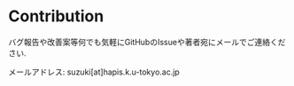 # Contribution

バグ報告や改善案等何でも気軽にGitHubのIssueや著者宛にメールでご連絡ください.

メールアドレス: suzuki\[at\]hapis.k.u-tokyo.ac.jp
